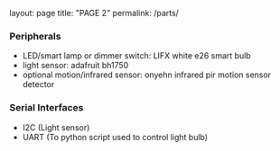 layout: page
title: "PAGE 2"
permalink: /parts/

### Peripherals
- LED/smart lamp or dimmer switch: LIFX white e26 smart bulb
- light sensor: adafruit bh1750
- optional motion/infrared sensor: onyehn infrared pir motion sensor detector

### Serial Interfaces
- I2C (Light sensor)
- UART (To python script used to control light bulb)
